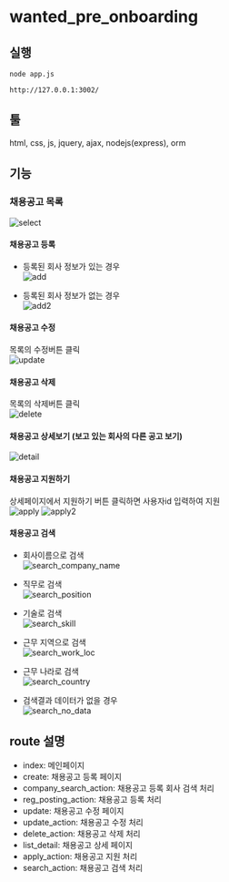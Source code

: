 # wanted_pre_onboarding

## **실행**
```
node app.js 
```

```
http://127.0.0.1:3002/
```


## **툴**
html, css, js, jquery, ajax, nodejs(express), orm


## **기능**
### 채용공고 목록
![select](https://user-images.githubusercontent.com/94504613/176138080-ed7008b5-f258-4fda-be8b-4810661e5cfd.png)

#### 채용공고 등록 
- 등록된 회사 정보가 있는 경우  
![add](https://user-images.githubusercontent.com/94504613/176138345-283384f5-c712-4f44-89ae-0e4f35248c8b.png)

- 등록된 회사 정보가 없는 경우  
![add2](https://user-images.githubusercontent.com/94504613/176138457-ca112bab-9fd4-4390-a1ff-870395d4c7f6.png)

#### 채용공고 수정
목록의 수정버튼 클릭  
![update](https://user-images.githubusercontent.com/94504613/176138620-1c7e8c16-9058-4c9d-ab4d-9819d52b5e10.png)

#### 채용공고 삭제
목록의 삭제버튼 클릭  
![delete](https://user-images.githubusercontent.com/94504613/176139152-65b91e3f-4df4-43e1-bb5a-6d3c515e6eae.png)

#### 채용공고 상세보기 (보고 있는 회사의 다른 공고 보기)
![detail](https://user-images.githubusercontent.com/94504613/176139403-208817e1-f01a-427f-8f74-fd891fe4aa62.png)

#### 채용공고 지원하기 
상세페이지에서 지원하기 버튼 클릭하면 사용자id 입력하여 지원  
![apply](https://user-images.githubusercontent.com/94504613/176139631-5e0dcdf2-74d0-425c-a00d-7a6f5f7b22ba.png)
![apply2](https://user-images.githubusercontent.com/94504613/176139781-52c549c3-e351-4e4a-a7db-a1900f8d880d.png)

#### 채용공고 검색
- 회사이름으로 검색  
![search_company_name](https://user-images.githubusercontent.com/94504613/176140551-677b2ad9-4349-452f-be70-d723ec49e677.png)

- 직무로 검색  
![search_position](https://user-images.githubusercontent.com/94504613/176140635-a88ed23a-11e5-43bd-ae2f-c4c7115fde2f.png)

- 기술로 검색  
![search_skill](https://user-images.githubusercontent.com/94504613/176140682-0156d7c9-9af0-4b1b-af9e-fdfe6edc4200.png)

- 근무 지역으로 검색  
![search_work_loc](https://user-images.githubusercontent.com/94504613/176140845-d44fc0cb-4126-43c3-9085-201b1484d6ef.png)

- 근무 나라로 검색  
![search_country](https://user-images.githubusercontent.com/94504613/176140726-9efe5fd3-109a-49a1-bb07-085c6bf8d52b.png)

- 검색결과 데이터가 없을 경우  
![search_no_data](https://user-images.githubusercontent.com/94504613/176140895-8d2d59fe-61f5-4d57-b1e4-05ab29202fbe.png)


## route 설명
- index: 메인페이지 
- create: 채용공고 등록 페이지 
- company_search_action: 채용공고 등록 회사 검색 처리
- reg_posting_action: 채용공고 등록 처리
- update: 채용공고 수정 페이지
- update_action: 채용공고 수정 처리
- delete_action: 채용공고 삭제 처리
- list_detail: 채용공고 상세 페이지
- apply_action: 채용공고 지원 처리
- search_action: 채용공고 검색 처리